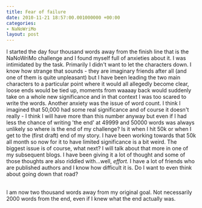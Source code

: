 ```yaml
---
title: Fear of failure
date: 2010-11-21 18:57:00.001000000 +00:00
categories:
- NaNoWriMo
layout: post
---
```


I started the day four thousand words away from the finish line that is the NaNoWriMo challenge and I found myself full of anxieties about it. I was intimidated by the task. Primarily I didn't want to let the characters down. I know how strange that sounds - they are imaginary friends after all (and one of them is quite unpleasant) but I have been leading the two main characters to a particular point where it would all allegedly become clear, loose ends would be tied up, moments from waaaay back would suddenly take on a whole new significance and in that context I was too scared to write the words. Another anxiety was the issue of word count. I think I imagined that 50,000 had some real significance and of course it doesn't really - I think I will have more than this number anyway but even if I had less the chance of writing 'the end' at 49999 and 50000 words was always unlikely so where is the end of my challenge? Is it when I hit 50k or when I get to the (first draft) end of my story. I have been working towards that 50k all month so now for it to have limited significance is a bit weird. The biggest issue is of course, what next? I will talk about that more in one of my subsequent blogs. I have been giving it a lot of thought and some of those thoughts are also riddled with...well, <i>effort. </i>I have a lot of friends who are published authors and I know how difficult it is. Do I want to even think about going down that road? <br /><div><br /></div><div>I am now two thousand words away from my original goal. Not necessarily 2000 words from the end, even if I knew what the end actually was.</div>
